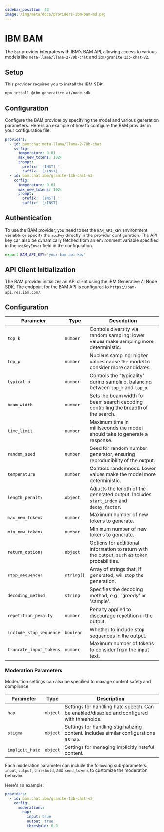 ```yaml
---
sidebar_position: 43
image: /img/meta/docs/providers-ibm-bam-md.png
---
```


# IBM BAM

The `bam` provider integrates with IBM's BAM API, allowing access to various models like `meta-llama/llama-2-70b-chat` and `ibm/granite-13b-chat-v2`.

## Setup

This provider requires you to install the IBM SDK:

```sh
npm install @ibm-generative-ai/node-sdk
```

## Configuration

Configure the BAM provider by specifying the model and various generation parameters. Here is an example of how to configure the BAM provider in your configuration file:

```yaml
providers:
  - id: bam:chat:meta-llama/llama-2-70b-chat
    config:
      temperature: 0.01
      max_new_tokens: 1024
      prompt:
        prefix: '[INST] '
        suffix: '[/INST] '
  - id: bam:chat:ibm/granite-13b-chat-v2
    config:
      temperature: 0.01
      max_new_tokens: 1024
      prompt:
        prefix: '[INST] '
        suffix: '[/INST] '
```

## Authentication

To use the BAM provider, you need to set the `BAM_API_KEY` environment variable or specify the `apiKey` directly in the provider configuration. The API key can also be dynamically fetched from an environment variable specified in the `apiKeyEnvar` field in the configuration.

```sh
export BAM_API_KEY='your-bam-api-key'
```

## API Client Initialization

The BAM provider initializes an API client using the IBM Generative AI Node SDK. The endpoint for the BAM API is configured to `https://bam-api.res.ibm.com/`.

## Configuration

| Parameter               | Type       | Description                                                                                |
| ----------------------- | ---------- | ------------------------------------------------------------------------------------------ |
| `top_k`                 | `number`   | Controls diversity via random sampling: lower values make sampling more deterministic.     |
| `top_p`                 | `number`   | Nucleus sampling: higher values cause the model to consider more candidates.               |
| `typical_p`             | `number`   | Controls the "typicality" during sampling, balancing between `top_k` and `top_p`.          |
| `beam_width`            | `number`   | Sets the beam width for beam search decoding, controlling the breadth of the search.       |
| `time_limit`            | `number`   | Maximum time in milliseconds the model should take to generate a response.                 |
| `random_seed`           | `number`   | Seed for random number generator, ensuring reproducibility of the output.                  |
| `temperature`           | `number`   | Controls randomness. Lower values make the model more deterministic.                       |
| `length_penalty`        | `object`   | Adjusts the length of the generated output. Includes `start_index` and `decay_factor`.     |
| `max_new_tokens`        | `number`   | Maximum number of new tokens to generate.                                                  |
| `min_new_tokens`        | `number`   | Minimum number of new tokens to generate.                                                  |
| `return_options`        | `object`   | Options for additional information to return with the output, such as token probabilities. |
| `stop_sequences`        | `string[]` | Array of strings that, if generated, will stop the generation.                             |
| `decoding_method`       | `string`   | Specifies the decoding method, e.g., 'greedy' or 'sample'.                                 |
| `repetition_penalty`    | `number`   | Penalty applied to discourage repetition in the output.                                    |
| `include_stop_sequence` | `boolean`  | Whether to include stop sequences in the output.                                           |
| `truncate_input_tokens` | `number`   | Maximum number of tokens to consider from the input text.                                  |

### Moderation Parameters

Moderation settings can also be specified to manage content safety and compliance:

| Parameter       | Type     | Description                                                                                |
| --------------- | -------- | ------------------------------------------------------------------------------------------ |
| `hap`           | `object` | Settings for handling hate speech. Can be enabled/disabled and configured with thresholds. |
| `stigma`        | `object` | Settings for handling stigmatizing content. Includes similar configurations as `hap`.      |
| `implicit_hate` | `object` | Settings for managing implicitly hateful content.                                          |

Each moderation parameter can include the following sub-parameters: `input`, `output`, `threshold`, and `send_tokens` to customize the moderation behavior.

Here's an example:

```yaml
providers:
  - id: bam:chat:ibm/granite-13b-chat-v2
    config:
      moderations:
        hap:
          input: true
          output: true
          threshold: 0.9
```
